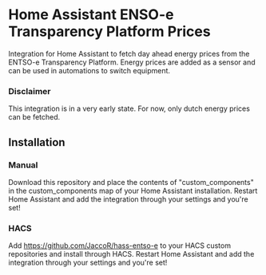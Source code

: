 # Home Assistant ENSO-e Transparency Platform Prices
Integration for Home Assistant to fetch day ahead energy prices from the ENTSO-e Transparency Platform.
Energy prices are added as a sensor and can be used in automations to switch equipment.
 
### Disclaimer
This integration is in a very early state. For now, only dutch energy prices can be fetched.

## Installation

### Manual
Download this repository and place the contents of "custom_components" in the custom_components map of your Home Assistant installation. Restart Home Assistant and add the integration through your settings and you're set!

### HACS
Add https://github.com/JaccoR/hass-entso-e to your HACS custom repositories and install through HACS. Restart Home Assistant and add the integration through your settings and you're set!
